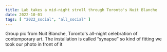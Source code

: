 ```yaml
---
title: Lab takes a mid-night stroll through Toronto's Nuit Blanche 
date: 2022-10-01
tags: [ "2022_social", "all_social" ]
---
```


Group pic from Nuit Blanche, Toronto's all-night celebration of contemporary art. The installation is called “synapse” so kind of fitting we took our photo in front of it

<!--more-->

